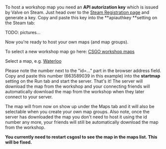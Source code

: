 To host a workshop map you need an **API autorization key** which is issued by Valve on Steam. Just head over to the [Steam Registration page](http://steamcommunity.com/dev/apikey) and generate a key. Copy and paste this key into the **apiauthkey **setting on the Steam tab:

TODO: pictures...

Now you're ready to host your own maps (and map groups).

To select a new workshop map go here: [CSGO workshop maps](http://steamcommunity.com/workshop/browse?appid=730)

Select a map, e.g. [Waterloo](http://steamcommunity.com/sharedfiles/filedetails/?id=663589039&searchtext=)

Please note the number next to the "id=..." part in the browser address field. Copy and paste this number (663589039 in this example) into the **startmap** setting on the Run tab and start the server. That's it! The server will download the map from the workshop and your connecting friends will automatically download the map from the workshop when they later connect to your server. 

The map will from now on show up under the Maps tab and it will also be selectable when you create your own map groups. Also note, once the server has downloaded the map you don't need to host it using the id number any more, your friends will still be automatically download the map from the workshop.

 **You currently need to restart csgosl to see the map in the maps list. This will be fixed.**
